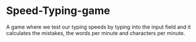 # Speed-Typing-game

A game where we test our typing speeds by typing into the input field and it calculates the mistakes, the words per minute and characters per minute.
